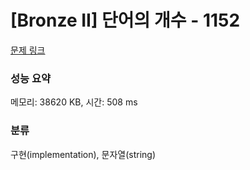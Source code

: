 # [Bronze II] 단어의 개수 - 1152 

[문제 링크](https://www.acmicpc.net/problem/1152) 

### 성능 요약

메모리: 38620 KB, 시간: 508 ms

### 분류

구현(implementation), 문자열(string)

